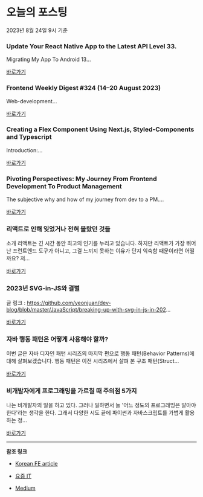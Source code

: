 # 오늘의 포스팅 
2023년 8월 24일 9시 기준 

### Update Your React Native App to the Latest API Level 33. 

 Migrating My App To Android 13... 

 [바로가기](https://medium.com/javascript-in-plain-english/update-your-react-native-app-to-the-latest-api-level-33-a74337586c31?responsesOpen=true&sortBy=REVERSE_CHRON&source=topic_portal_recommended_stories---------0-84----------react----------8511246d_c98b_46f4_85a2_4d9ec1699dbe-------) 

### Frontend Weekly Digest #324 (14–20 August 2023) 

 Web-development... 

 [바로가기](https://medium.com/@frontender-ua/frontend-weekly-digest-324-14-20-august-2023-cae7fab35a99?responsesOpen=true&sortBy=REVERSE_CHRON&source=topic_portal_recommended_stories---------0-84----------javascript----------78927d2b_bc82_44b7_a342_c30d87399f1b-------) 

### Creating a Flex Component Using Next.js, Styled-Components and Typescript 

 Introduction:... 

 [바로가기](https://medium.com/javascript-in-plain-english/creating-a-flex-component-using-next-js-styled-components-and-typescript-4bb744fbc3d8?responsesOpen=true&sortBy=REVERSE_CHRON&source=topic_portal_recommended_stories---------0-84----------typescript----------64bc46aa_f519_40bd_8fd7_6ac963b6d0ba-------) 

### Pivoting Perspectives: My Journey From Frontend Development To Product Management 

 The subjective why and how of my journey from dev to a PM.... 

 [바로가기](https://medium.com/product-qawafel/pivoting-perspectives-my-journey-from-frontend-development-to-product-management-35f724a976c1?responsesOpen=true&sortBy=REVERSE_CHRON&source=topic_portal_recommended_stories---------0-84----------frontend----------dad71c48_a8ac_458d_aba5_9d1dabc5c67a-------) 

###  리액트로 인해 잊었거나 전혀 몰랐던 것들 

 소개 리액트는 긴 시간 동안 최고의 인기를 누리고 있습니다. 하지만 리액트가 가장 뛰어난 프런트엔드 도구가 아니고, 그걸 느끼지 못하는 이유가 단지 익숙함 때문이라면 어떨까요? 저... 

 [바로가기](https://kofearticle.substack.com/p/korean-fe-article-304) 

###  2023년 SVG-in-JS와 결별 

 글 링크 : https://github.com/yeonjuan/dev-blog/blob/master/JavaScript/breaking-up-with-svg-in-js-in-202... 

 [바로가기](https://kofearticle.substack.com/p/2023-svg-in-js) 

### 자바 행동 패턴은 어떻게 사용해야 할까? 

 이번 글은 자바 디자인 패턴 시리즈의 마지막 편으로 행동 패턴(Behavior Patterns)에 대해 살펴보겠습니다. 행동 패턴은 이전 시리즈에서 살펴 본 구조 패턴(Struct... 

 [바로가기](https://yozm.wishket.com/magazine/detail/2190/) 

### 비개발자에게 프로그래밍을 가르칠 때 주의점 5가지 

 나는 비개발자의 일을 하고 있다. 그러나 일하면서 늘 '어느 정도의 프로그래밍은 알아야 한다'라는 생각을 한다. 그래서 다양한 시도 끝에 파이썬과 자바스크립트를 가볍게 활용하는 정... 

 [바로가기](https://yozm.wishket.com/magazine/detail/2188/) 

---

**참조 링크**

- [Korean FE article](https://kofearticle.substack.com) 

- [요즘 IT](https://yozm.wishket.com/magazine) 

- [Medium](https://medium.com) 

